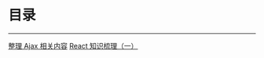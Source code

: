 # 目录
*****
[整理 Ajax 相关内容](https://github.com/wumouren/WEB-DEV/issues/1)
[React 知识梳理（一）](https://github.com/wumouren/react/issues/1)